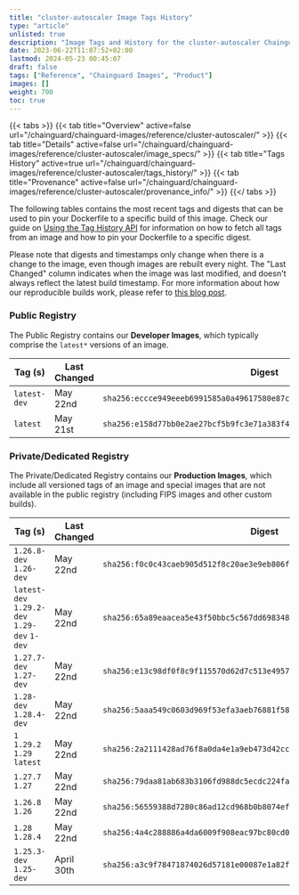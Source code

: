 ```yaml
---
title: "cluster-autoscaler Image Tags History"
type: "article"
unlisted: true
description: "Image Tags and History for the cluster-autoscaler Chainguard Image"
date: 2023-06-22T11:07:52+02:00
lastmod: 2024-05-23 00:45:07
draft: false
tags: ["Reference", "Chainguard Images", "Product"]
images: []
weight: 700
toc: true
---
```


{{< tabs >}}
{{< tab title="Overview" active=false url="/chainguard/chainguard-images/reference/cluster-autoscaler/" >}}
{{< tab title="Details" active=false url="/chainguard/chainguard-images/reference/cluster-autoscaler/image_specs/" >}}
{{< tab title="Tags History" active=true url="/chainguard/chainguard-images/reference/cluster-autoscaler/tags_history/" >}}
{{< tab title="Provenance" active=false url="/chainguard/chainguard-images/reference/cluster-autoscaler/provenance_info/" >}}
{{</ tabs >}}

The following tables contains the most recent tags and digests that can be used to pin your Dockerfile to a specific build of this image. Check our guide on [Using the Tag History API](/chainguard/chainguard-images/using-the-tag-history-api/) for information on how to fetch all tags from an image and how to pin your Dockerfile to a specific digest.

Please note that digests and timestamps only change when there is a change to the image, even though images are rebuilt every night. The "Last Changed" column indicates when the image was last modified, and doesn't always reflect the latest build timestamp. For more information about how our reproducible builds work, please refer to [this blog post](https://www.chainguard.dev/unchained/reproducing-chainguards-reproducible-image-builds).

### Public Registry
The Public Registry contains our **Developer Images**, which typically comprise the `latest*` versions of an image.

| Tag (s)       | Last Changed | Digest                                                                    |
|---------------|--------------|---------------------------------------------------------------------------|
|  `latest-dev` | May 22nd     | `sha256:eccce949eeeb6991585a0a49617580e87c3cb672e57c5d28d214630b5862c490` |
|  `latest`     | May 21st     | `sha256:e158d77bb0e2ae27bcf5b9fc3e71a383f4494ac6460c5cc59af07cf4af0c53cf` |


### Private/Dedicated Registry
The Private/Dedicated Registry contains our **Production Images**, which include all versioned tags of an image and special images that are not available in the public registry (including FIPS images and other custom builds).

| Tag (s)                                       | Last Changed | Digest                                                                    |
|-----------------------------------------------|--------------|---------------------------------------------------------------------------|
|  `1.26.8-dev` `1.26-dev`                      | May 22nd     | `sha256:f0c0c43caeb905d512f8c20ae3e9eb806fe11c853a25d02fd4c656eca7772a73` |
|  `latest-dev` `1.29.2-dev` `1.29-dev` `1-dev` | May 22nd     | `sha256:65a89eaacea5e43f50bbc5c567dd6983484be60e70b8d21c66274856c9a0f115` |
|  `1.27.7-dev` `1.27-dev`                      | May 22nd     | `sha256:e13c98df0f8c9f115570d62d7c513e4957edfc4ae60e05bcc721feef02247522` |
|  `1.28-dev` `1.28.4-dev`                      | May 22nd     | `sha256:5aaa549c0603d969f53efa3aeb76881f5868e742f373f5dbfff95b695406c19b` |
|  `1` `1.29.2` `1.29` `latest`                 | May 22nd     | `sha256:2a2111428ad76f8a0da4e1a9eb473d42cc4829da27e4acf196ebab1baf7e45d6` |
|  `1.27.7` `1.27`                              | May 22nd     | `sha256:79daa81ab683b3106fd988dc5ecdc224fa989bd41c23be0f52e462568b50e402` |
|  `1.26.8` `1.26`                              | May 22nd     | `sha256:56559388d7280c86ad12cd968b0b8074ef0e825f60288e9900c8de611388cbd4` |
|  `1.28` `1.28.4`                              | May 22nd     | `sha256:4a4c288886a4da6009f908eac97bc80cd068f105305537f85efc7dbc2b649e51` |
|  `1.25.3-dev` `1.25-dev`                      | April 30th   | `sha256:a3c9f78471874026d57181e00087e1a82fba1a666181a21c24e2804ea4c6073d` |


